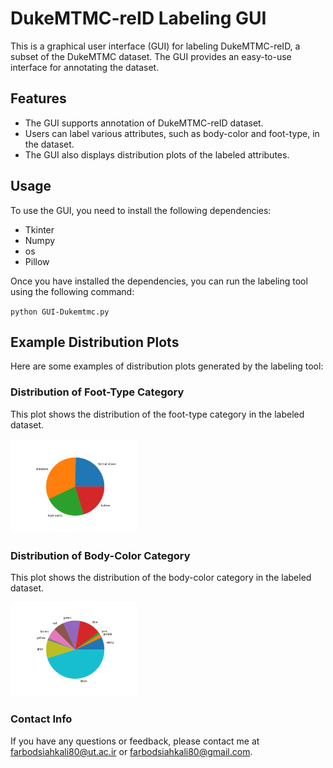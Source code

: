 <div class="markdown prose w-full break-words dark:prose-invert light">
    <h1>DukeMTMC-reID Labeling GUI</h1>
    <p>This is a graphical user interface (GUI) for labeling DukeMTMC-reID, a subset of the DukeMTMC dataset. The GUI provides an easy-to-use interface for annotating the dataset.</p>

<h2>Features</h2>
<ul>
    <li>The GUI supports annotation of DukeMTMC-reID dataset.</li>
    <li>Users can label various attributes, such as body-color and foot-type, in the dataset.</li>
    <li>The GUI also displays distribution plots of the labeled attributes.</li>
</ul>

<h2>Usage</h2>
<p>To use the GUI, you need to install the following dependencies:</p>
<ul>
    <li>Tkinter</li>
    <li>Numpy</li>
    <li>os</li>
    <li>Pillow</li>
</ul>
<p>Once you have installed the dependencies, you can run the labeling tool using the following command:</p>
<div>
    <code class="!whitespace-pre hljs language-python">python GUI-Dukemtmc.py</code>
</div>

<h2>Example Distribution Plots</h2>
<p>Here are some examples of distribution plots generated by the labeling tool:</p>

<h3>Distribution of Foot-Type Category</h3>
<p>This plot shows the distribution of the foot-type category in the labeled dataset.</p>
<img src="https://github.com/Farbod-Siahkali/Labeling-GUI-DukeMTMC-ReID/blob/main/Distribution%20PieChart/foot.png" width="40%">

<h3>Distribution of Body-Color Category</h3>
<p>This plot shows the distribution of the body-color category in the labeled dataset.</p>
<img src="https://github.com/Farbod-Siahkali/Labeling-GUI-DukeMTMC-ReID/blob/main/Distribution%20PieChart/body%20color.png" width="40%">

<h3>Contact Info</h3>
<p>If you have any questions or feedback, please contact me at <a href="mailto:farbodsiahkali80@ut.ac.ir" target="_new">farbodsiahkali80@ut.ac.ir</a> or <a href="mailto:farbodsiahkali80@gmail.com" target="_new">farbodsiahkali80@gmail.com</a>.</p></div>
